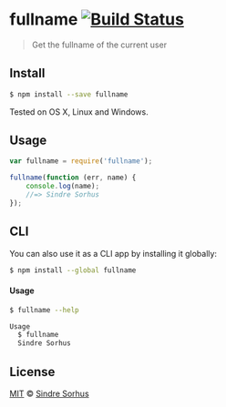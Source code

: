 # fullname [![Build Status](https://travis-ci.org/sindresorhus/fullname.svg?branch=master)](https://travis-ci.org/sindresorhus/fullname)

> Get the fullname of the current user


## Install

```bash
$ npm install --save fullname
```

Tested on OS X, Linux and Windows.


## Usage

```js
var fullname = require('fullname');

fullname(function (err, name) {
	console.log(name);
	//=> Sindre Sorhus
});
```


## CLI

You can also use it as a CLI app by installing it globally:

```bash
$ npm install --global fullname
```

#### Usage

```bash
$ fullname --help

Usage
  $ fullname
  Sindre Sorhus
```


## License

[MIT](http://opensource.org/licenses/MIT) © [Sindre Sorhus](http://sindresorhus.com)
